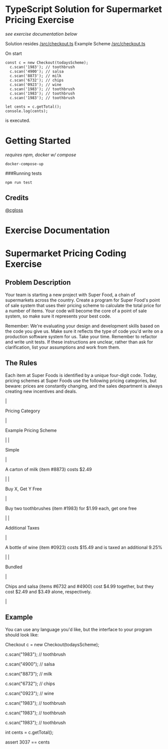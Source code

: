 # TypeScript Solution for Supermarket Pricing Exercise
*see exercise documentation below*

Solution resides [/src/checkout.ts](/src/checkout.ts)
Example Scheme [/src/checkout.ts](/src/scheme.ts)

On start 
```
const c = new Checkout(todaysScheme);
  c.scan('1983'); // toothbrush
  c.scan('4900'); // salsa
  c.scan('8873'); // milk
  c.scan('6732'); // chips
  c.scan('0923'); // wine
  c.scan('1983'); // toothbrush
  c.scan('1983'); // toothbrush
  c.scan('1983'); // toothbrush

let cents = c.getTotal();
console.log(cents);
```
is executed.


# Getting Started
*requires npm, docker w/ compose*
```
docker-compose-up
```
###Running tests
```
npm run test
```
## Credits
[@cgloss](https://github.com/cgloss)

# Exercise Documentation

Supermarket Pricing Coding Exercise
===================================

Problem Description
-------------------

Your team is starting a new project with Super Food, a chain of supermarkets across the country. Create a program for Super Food's point of sale system that uses their pricing scheme to calculate the total price for a number of items. Your code will become the core of a point of sale system, so make sure it represents your best code.

Remember: We're evaluating your design and development skills based on the code you give us. Make sure it reflects the type of code you'd write on a production software system for us. Take your time. Remember to refactor and write unit tests. If these instructions are unclear, rather than ask for clarification, list your assumptions and work from them.

The Rules
---------

Each item at Super Foods is identified by a unique four-digit code. Today, pricing schemes at Super Foods use the following pricing categories, but beware: prices are constantly changing, and the sales department is always creating new incentives and deals.

|

Pricing Category

 |

Example Pricing Scheme

 |
|

Simple

 |

A carton of milk (item #8873) costs $2.49

 |
|

Buy X, Get Y Free

 |

Buy two toothbrushes (item #1983) for $1.99 each, get one free

 |
|

Additional Taxes

 |

A bottle of wine (item #0923) costs $15.49 and is taxed an additional 9.25%

 |
|

Bundled

 |

Chips and salsa (items #6732 and #4900) cost $4.99 together, but they cost $2.49 and $3.49 alone, respectively.

 |

Example
-------

You can use any language you'd like, but the interface to your program should look like:

Checkout c = new Checkout(todaysScheme);

c.scan("1983"); // toothbrush

c.scan("4900"); // salsa

c.scan("8873"); // milk

c.scan("6732"); // chips

c.scan("0923"); // wine

c.scan("1983"); // toothbrush

c.scan("1983"); // toothbrush

c.scan("1983"); // toothbrush

int cents = c.getTotal();

assert 3037 == cents